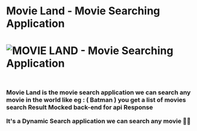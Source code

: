 <h1> Movie Land - Movie Searching Application <h1/> 

![MOVIE LAND - Movie Searching Application ](https://i.ibb.co/DKxNMkc/Movie-Land.png)



<img href="https://movie-land-iamsohanjain.vercel.app/"/>
  
  <h3>Movie Land is the movie search application we can search any movie in the world like eg : ( Batman ) you get a list of movies search Result
Mocked back-end for api Response

It's a Dynamic Search application we can search any movie 🍿🎥</h3>


